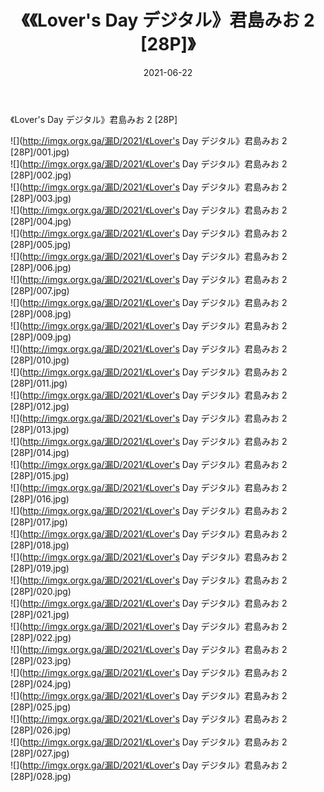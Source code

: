 ﻿---
layout: post
title:  《《Lover's Day デジタル》君島みお 2 [28P]》
date:   2021-06-22
img: http://imgx.orgx.ga/漏D/2021/《Lover's Day デジタル》君島みお 2 [28P]/000.jpg
categories: [美女, 清纯, 唯美]
---

《Lover's Day デジタル》君島みお 2 [28P]

  ![](http://imgx.orgx.ga/漏D/2021/《Lover's Day デジタル》君島みお 2 [28P]/001.jpg) <br> ![](http://imgx.orgx.ga/漏D/2021/《Lover's Day デジタル》君島みお 2 [28P]/002.jpg) <br> ![](http://imgx.orgx.ga/漏D/2021/《Lover's Day デジタル》君島みお 2 [28P]/003.jpg) <br> ![](http://imgx.orgx.ga/漏D/2021/《Lover's Day デジタル》君島みお 2 [28P]/004.jpg) <br> ![](http://imgx.orgx.ga/漏D/2021/《Lover's Day デジタル》君島みお 2 [28P]/005.jpg) <br> ![](http://imgx.orgx.ga/漏D/2021/《Lover's Day デジタル》君島みお 2 [28P]/006.jpg) <br> ![](http://imgx.orgx.ga/漏D/2021/《Lover's Day デジタル》君島みお 2 [28P]/007.jpg) <br> ![](http://imgx.orgx.ga/漏D/2021/《Lover's Day デジタル》君島みお 2 [28P]/008.jpg) <br> ![](http://imgx.orgx.ga/漏D/2021/《Lover's Day デジタル》君島みお 2 [28P]/009.jpg) <br> ![](http://imgx.orgx.ga/漏D/2021/《Lover's Day デジタル》君島みお 2 [28P]/010.jpg) <br> ![](http://imgx.orgx.ga/漏D/2021/《Lover's Day デジタル》君島みお 2 [28P]/011.jpg) <br> ![](http://imgx.orgx.ga/漏D/2021/《Lover's Day デジタル》君島みお 2 [28P]/012.jpg) <br> ![](http://imgx.orgx.ga/漏D/2021/《Lover's Day デジタル》君島みお 2 [28P]/013.jpg) <br> ![](http://imgx.orgx.ga/漏D/2021/《Lover's Day デジタル》君島みお 2 [28P]/014.jpg) <br> ![](http://imgx.orgx.ga/漏D/2021/《Lover's Day デジタル》君島みお 2 [28P]/015.jpg) <br> ![](http://imgx.orgx.ga/漏D/2021/《Lover's Day デジタル》君島みお 2 [28P]/016.jpg) <br> ![](http://imgx.orgx.ga/漏D/2021/《Lover's Day デジタル》君島みお 2 [28P]/017.jpg) <br> ![](http://imgx.orgx.ga/漏D/2021/《Lover's Day デジタル》君島みお 2 [28P]/018.jpg) <br> ![](http://imgx.orgx.ga/漏D/2021/《Lover's Day デジタル》君島みお 2 [28P]/019.jpg) <br> ![](http://imgx.orgx.ga/漏D/2021/《Lover's Day デジタル》君島みお 2 [28P]/020.jpg) <br> ![](http://imgx.orgx.ga/漏D/2021/《Lover's Day デジタル》君島みお 2 [28P]/021.jpg) <br> ![](http://imgx.orgx.ga/漏D/2021/《Lover's Day デジタル》君島みお 2 [28P]/022.jpg) <br> ![](http://imgx.orgx.ga/漏D/2021/《Lover's Day デジタル》君島みお 2 [28P]/023.jpg) <br> ![](http://imgx.orgx.ga/漏D/2021/《Lover's Day デジタル》君島みお 2 [28P]/024.jpg) <br> ![](http://imgx.orgx.ga/漏D/2021/《Lover's Day デジタル》君島みお 2 [28P]/025.jpg) <br> ![](http://imgx.orgx.ga/漏D/2021/《Lover's Day デジタル》君島みお 2 [28P]/026.jpg) <br> ![](http://imgx.orgx.ga/漏D/2021/《Lover's Day デジタル》君島みお 2 [28P]/027.jpg) <br> ![](http://imgx.orgx.ga/漏D/2021/《Lover's Day デジタル》君島みお 2 [28P]/028.jpg) <br>